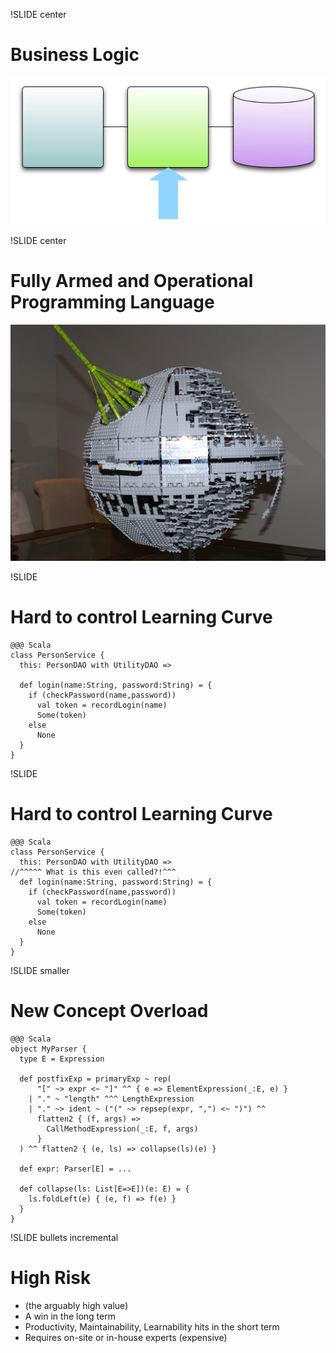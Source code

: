 !SLIDE center
# Business Logic
![Service Focus](service_focus.png)

!SLIDE center
# Fully Armed and Operational Programming Language
![Fully Armed](death_star.jpg "http://www.flickr.com/photos/flying_cloud/2667225198/")

!SLIDE 
# Hard to control Learning Curve

    @@@ Scala
    class PersonService {
      this: PersonDAO with UtilityDAO => 

      def login(name:String, password:String) = {
        if (checkPassword(name,password)) 
          val token = recordLogin(name)
          Some(token)
        else
          None
      }
    }

!SLIDE 
# Hard to control Learning Curve

    @@@ Scala
    class PersonService {
      this: PersonDAO with UtilityDAO => 
    //^^^^^ What is this even called?!^^^
      def login(name:String, password:String) = {
        if (checkPassword(name,password)) 
          val token = recordLogin(name)
          Some(token)
        else
          None
      }
    }

!SLIDE smaller
# New Concept Overload

    @@@ Scala
    object MyParser {
      type E = Expression

      def postfixExp = primaryExp ~ rep(
          "[" ~> expr <~ "]" ^^ { e => ElementExpression(_:E, e) }
        | "." ~ "length" ^^^ LengthExpression
        | "." ~> ident ~ ("(" ~> repsep(expr, ",") <~ ")") ^^ 
          flatten2 { (f, args) =>
            CallMethodExpression(_:E, f, args)
          }
      ) ^^ flatten2 { (e, ls) => collapse(ls)(e) }

      def expr: Parser[E] = ...

      def collapse(ls: List[E=>E])(e: E) = {
        ls.foldLeft(e) { (e, f) => f(e) }
      }
    }

!SLIDE bullets incremental
# High Risk 
* (the arguably high value)
* A win in the long term
* Productivity, Maintainability, Learnability hits in the short term
* Requires on-site or in-house experts (expensive)

